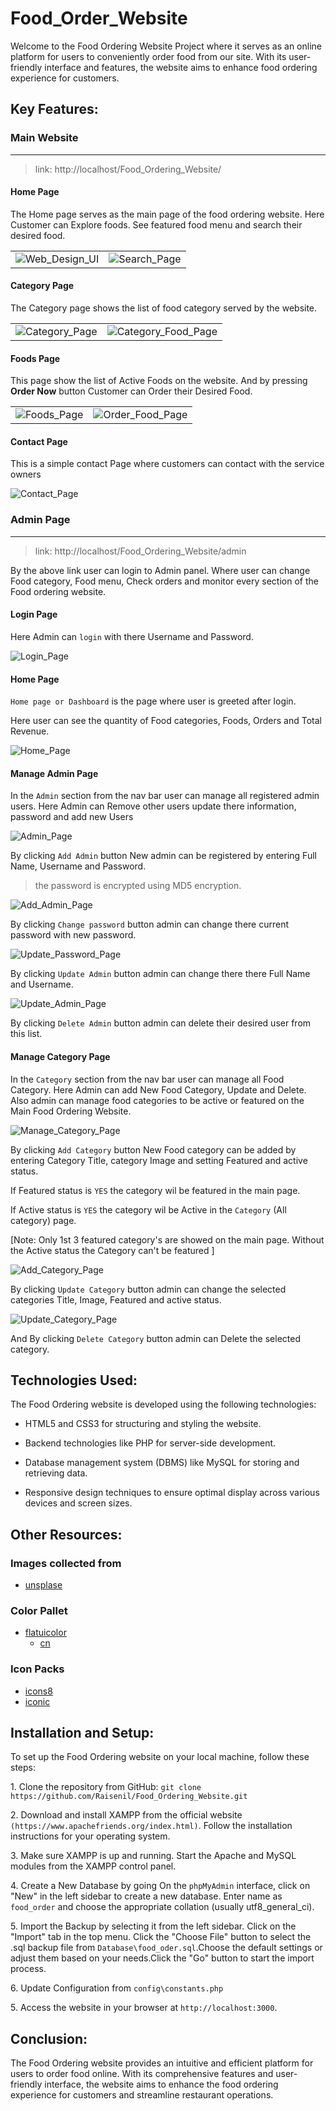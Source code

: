 # Food_Order_Website

Welcome to the Food Ordering Website Project where it serves as an online platform for users to conveniently order food from our site. With its user-friendly interface and features,  the website aims to enhance food ordering experience for customers.



## Key Features:

### Main Website
---
> link: http://localhost/Food_Ordering_Website/

#### Home Page

The Home page serves as the main page of the food ordering website. Here Customer can Explore foods. See featured food menu and search their desired food.

<table>
  <tr>
    <td>
      <img src="images/Web%20Design%20UI.png" alt="Web_Design_UI">
    </td>
    <td>
      <img src="images/Search-Restaurant-Website.png" alt="Search_Page">
    </td>
  </tr>
</table>

#### Category Page

The Category page shows the list of food category served by the website.

<table>
  <tr>
    <td>
      <img src="images/Category-Restaurant-Website.png" alt="Category_Page">
    </td>
    <td>
      <img src="images/Category-food-Restaurant-Website.png" alt="Category_Food_Page">
    </td>
  </tr>
</table>


#### Foods Page
This page show the list of Active Foods on the website. And by pressing **Order Now** button Customer can Order their Desired Food.

<table>
  <tr>
    <td>
      <img src="images/Food-Restaurant-Website.png" alt="Foods_Page">
    </td>
    <td>
      <img src="images/Order-Restaurant-Website.png" alt="Order_Food_Page">
    </td>
  </tr>
</table>

#### Contact Page

This is a simple contact Page where customers can contact with the service owners

<img src="images/Contact-Restaurant-Website.png" alt="Contact_Page">

### Admin Page
---
> link: http://localhost/Food_Ordering_Website/admin

By the above link user can login to Admin panel. Where user can change Food category, Food menu, Check orders and monitor every section of the Food ordering website.

#### Login Page

Here Admin can `login` with there Username and Password.

<img src="images/Food-Order-Website-Login-Page.png" alt="Login_Page">

#### Home Page

`Home page or Dashboard` is the page where user is greeted after login.

Here user can see the quantity of Food categories, Foods, Orders and Total Revenue. 

<img src="images/Food-Order-Website-Home-Page.png" alt="Home_Page">

#### Manage Admin Page

In the `Admin` section from the nav bar user can manage all registered admin users. Here Admin can Remove other users update there information, password and add new Users

<img src="images/Food-Order-Website-Manage-Admin-Page.png" alt="Admin_Page">

By clicking `Add Admin` button New admin can be registered by entering Full Name, Username and Password.

> the password is encrypted using MD5 encryption.

<img src="images/Food-Order-Website-Add-Admin-Page.png" alt="Add_Admin_Page">

By clicking `Change password` button admin can change there current password with new password.

<img src="images/Food-Order-Website-Update-Password-Page.png" alt="Update_Password_Page">

By clicking `Update Admin` button admin can change there there Full Name and Username.

<img src="images/Food-Order-Website-Update-Admin-Page.png" alt="Update_Admin_Page">

By clicking `Delete Admin` button admin can delete their desired user from this list.

#### Manage Category Page

In the `Category` section from the nav bar user can manage all Food Category. Here Admin can add New Food Category, Update and Delete. Also admin can manage food categories to be active or featured on the Main Food Ordering Website.

<img src="images/Food-Order-Website-Manage-Category-Page.png" alt="Manage_Category_Page">

By clicking `Add Category` button New Food category can be added by entering Category Title, category Image and setting Featured and active status.

If Featured status is `YES` the category wil be featured in the main page.

If Active status is `YES` the category wil be Active in the `Category` (All category) page.

[Note: Only 1st 3 featured category's are showed on the main page. Without the Active status the Category can't be featured ]

<img src="images/Food-Order-Website-Add-Category-Page.png" alt="Add_Category_Page">

By clicking `Update Category` button admin can change the selected categories Title, Image, Featured and active status.

<img src="images/Food-Order-Website-Update-Category-Page.png" alt="Update_Category_Page">

And By clicking `Delete Category` button admin can Delete the selected category.

## Technologies Used:

The Food Ordering website is developed using the following technologies:

- HTML5 and CSS3 for structuring and styling the website.

- Backend technologies like PHP for server-side development.

- Database management system (DBMS) like MySQL for storing and retrieving data.

- Responsive design techniques to ensure optimal display across various devices and screen sizes.

## Other Resources:

### Images collected from 
- [unsplase](https://unsplash.com/)

### Color Pallet
- [flatuicolor](https://flatuicolors.com/)
  - [cn](https://flatuicolors.com/palette/cn)

### Icon Packs
- [icons8](https://icons8.com/)
- [iconic](https://ionic.io/ionicons)

## Installation and Setup:

To set up the Food Ordering website on your local machine, follow these steps:

1\. Clone the repository from GitHub: `git clone https://github.com/Raisenil/Food_Ordering_Website.git`

2\. Download and install XAMPP from the official website `(https://www.apachefriends.org/index.html)`. Follow the installation instructions for your operating system.

3\. Make sure XAMPP is up and running. Start the Apache and MySQL modules from the XAMPP control panel.

4\. Create a New Database by going On the `phpMyAdmin` interface, click on "New" in the left sidebar to create a new database.
Enter name as `food_order` and choose the appropriate collation (usually utf8_general_ci).

5\. Import the Backup by selecting it from the left sidebar. Click on the "Import" tab in the top menu. Click the "Choose File" button to select the .sql backup file from `Database\food_oder.sql`.Choose the default settings or adjust them based on your needs.Click the "Go" button to start the import process.

6\. Update Configuration from `config\constants.php`

5\. Access the website in your browser at `http://localhost:3000`.

## Conclusion:

The Food Ordering website provides an intuitive and efficient platform for users to order food online. With its comprehensive features and user-friendly interface, the website aims to enhance the food ordering experience for customers and streamline restaurant operations.
